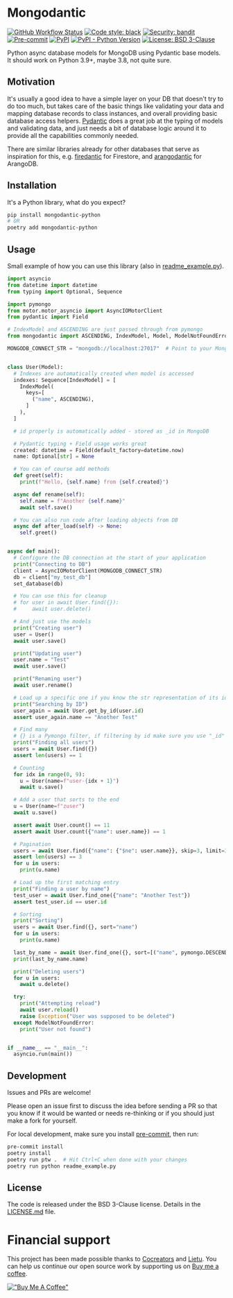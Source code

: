 # Mongodantic

[![GitHub Workflow Status](https://img.shields.io/github/actions/workflow/status/cocreators-ee/mongodantic/publish.yaml)](https://github.com/cocreators-ee/mongodantic/actions/workflows/publish.yaml)
[![Code style: black](https://img.shields.io/badge/code%20style-black-000000.svg)](https://github.com/psf/black)
[![Security: bandit](https://img.shields.io/badge/security-bandit-green.svg)](https://github.com/PyCQA/bandit)
[![Pre-commit](https://img.shields.io/badge/pre--commit-enabled-brightgreen?logo=pre-commit&logoColor=white)](https://github.com/cocreators-ee/mongodantic/blob/master/.pre-commit-config.yaml)
[![PyPI](https://img.shields.io/pypi/v/mongodantic-python)](https://pypi.org/project/mongodantic-python/)
[![PyPI - Python Version](https://img.shields.io/pypi/pyversions/mongodantic-python)](https://pypi.org/project/mongodantic-python/)
[![License: BSD 3-Clause](https://img.shields.io/badge/License-BSD%203--Clause-blue.svg)](https://opensource.org/licenses/BSD-3-Clause)

Python async database models for MongoDB using Pydantic base models. It should work on Python 3.9+, maybe 3.8,
not quite sure.

## Motivation

It's usually a good idea to have a simple layer on your DB that doesn't try to do too much, but takes care of
the basic things like validating your data and mapping database records to class instances, and overall
providing basic database access helpers. [Pydantic](https://docs.pydantic.dev) does a great job at the typing
of models and validating data, and just needs a bit of database logic around it to provide all the
capabilities commonly needed.

There are similar libraries already for other databases that serve as inspiration for this, e.g.
[firedantic](http://github.com/ioxiocom/firedantic) for Firestore, and
[arangodantic](https://github.com/ioxiocom/arangodantic) for ArangoDB.

## Installation

It's a Python library, what do you expect?

```bash
pip install mongodantic-python
# OR
poetry add mongodantic-python
```

## Usage

Small example of how you can use this library (also in [readme_example.py](./readme_example.py)).

```python
import asyncio
from datetime import datetime
from typing import Optional, Sequence

import pymongo
from motor.motor_asyncio import AsyncIOMotorClient
from pydantic import Field

# IndexModel and ASCENDING are just passed through from pymongo
from mongodantic import ASCENDING, IndexModel, Model, ModelNotFoundError, set_database

MONGODB_CONNECT_STR = "mongodb://localhost:27017"  # Point to your MongoDB server


class User(Model):
  # Indexes are automatically created when model is accessed
  indexes: Sequence[IndexModel] = [
    IndexModel(
      keys=[
        ("name", ASCENDING),
      ]
    ),
  ]

  # id properly is automatically added - stored as _id in MongoDB

  # Pydantic typing + Field usage works great
  created: datetime = Field(default_factory=datetime.now)
  name: Optional[str] = None

  # You can of course add methods
  def greet(self):
    print(f"Hello, {self.name} from {self.created}")

  async def rename(self):
    self.name = f"Another {self.name}"
    await self.save()

  # You can also run code after loading objects from DB
  async def after_load(self) -> None:
    self.greet()


async def main():
  # Configure the DB connection at the start of your application
  print("Connecting to DB")
  client = AsyncIOMotorClient(MONGODB_CONNECT_STR)
  db = client["my_test_db"]
  set_database(db)

  # You can use this for cleanup
  # for user in await User.find({}):
  #     await user.delete()

  # And just use the models
  print("Creating user")
  user = User()
  await user.save()

  print("Updating user")
  user.name = "Test"
  await user.save()

  print("Renaming user")
  await user.rename()

  # Load up a specific one if you know the str representation of its id
  print("Searching by ID")
  user_again = await User.get_by_id(user.id)
  assert user_again.name == "Another Test"

  # Find many
  # {} is a Pymongo filter, if filtering by id make sure you use "_id" key and ObjectId() for value
  print("Finding all users")
  users = await User.find({})
  assert len(users) == 1

  # Counting
  for idx in range(0, 9):
    u = User(name=f"user-{idx + 1}")
    await u.save()

  # Add a user that sorts to the end
  u = User(name=f"zuser")
  await u.save()

  assert await User.count() == 11
  assert await User.count({"name": user.name}) == 1

  # Pagination
  users = await User.find({"name": {"$ne": user.name}}, skip=3, limit=3)
  assert len(users) == 3
  for u in users:
    print(u.name)

  # Load up the first matching entry
  print("Finding a user by name")
  test_user = await User.find_one({"name": "Another Test"})
  assert test_user.id == user.id

  # Sorting
  print("Sorting")
  users = await User.find({}, sort="name")
  for u in users:
    print(u.name)

  last_by_name = await User.find_one({}, sort=[("name", pymongo.DESCENDING)])
  print(last_by_name.name)

  print("Deleting users")
  for u in users:
    await u.delete()

  try:
    print("Attempting reload")
    await user.reload()
    raise Exception("User was supposed to be deleted")
  except ModelNotFoundError:
    print("User not found")


if __name__ == "__main__":
  asyncio.run(main())
```

## Development

Issues and PRs are welcome!

Please open an issue first to discuss the idea before sending a PR so that you know if it would be wanted or
needs re-thinking or if you should just make a fork for yourself.

For local development, make sure you install [pre-commit](https://pre-commit.com/#install), then run:

```bash
pre-commit install
poetry install
poetry run ptw .  # Hit Ctrl+C when done with your changes
poetry run python readme_example.py
```

## License

The code is released under the BSD 3-Clause license. Details in the [LICENSE.md](./LICENSE.md) file.

# Financial support

This project has been made possible thanks to [Cocreators](https://cocreators.ee) and
[Lietu](https://lietu.net). You can help us continue our open source work by supporting us on
[Buy me a coffee](https://www.buymeacoffee.com/cocreators).

[!["Buy Me A Coffee"](https://www.buymeacoffee.com/assets/img/custom_images/orange_img.png)](https://www.buymeacoffee.com/cocreators)

